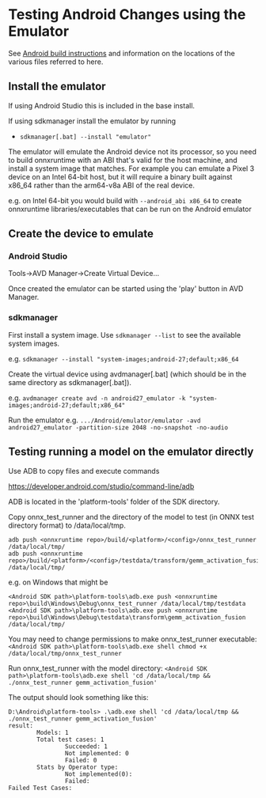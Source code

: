 # Testing Android Changes using the Emulator

See [Android build instructions](https://www.onnxruntime.ai/docs/how-to/build.html#android) and information on the locations of the various files referred to here.

## Install the emulator

If using Android Studio this is included in the base install.

If using sdkmanager install the emulator by running 
  - `sdkmanager[.bat] --install "emulator"`

The emulator will emulate the Android device not its processor, so you need to build onnxruntime 
with an ABI that's valid for the host machine, and install a system image that matches. 
For example you can emulate a Pixel 3 device on an Intel 64-bit host, but it will require a binary built against x86_64
rather than the arm64-v8a ABI of the real device.

e.g. on Intel 64-bit you would build with `--android_abi x86_64` to create onnxruntime libraries/executables that can be run on the Android emulator

## Create the device to emulate

### Android Studio

Tools->AVD Manager->Create Virtual Device...

Once created the emulator can be started using the 'play' button in AVD Manager.

### sdkmanager

First install a system image. Use `sdkmanager --list` to see the available system images. 

e.g. `sdkmanager --install "system-images;android-27;default;x86_64`

Create the virtual device using avdmanager[.bat] (which should be in the same directory as sdkmanager[.bat]).

e.g. `avdmanager create avd -n android27_emulator -k "system-images;android-27;default;x86_64"`

Run the emulator
e.g. `.../Android/emulator/emulator -avd android27_emulator -partition-size 2048 -no-snapshot -no-audio`

## Testing running a model on the emulator directly

Use ADB to copy files and execute commands

https://developer.android.com/studio/command-line/adb

ADB is located in the 'platform-tools' folder of the SDK directory. 

Copy onnx_test_runner and the directory of the model to test (in ONNX test directory format) to /data/local/tmp.

```
adb push <onnxruntime repo>/build/<platform>/<config>/onnx_test_runner /data/local/tmp/
adb push <onnxruntime repo>/build/<platform>/<config>/testdata/transform/gemm_activation_fusion /data/local/tmp/
```

e.g. on Windows that might be 
```
<Android SDK path>\platform-tools\adb.exe push <onnxruntime repo>\build\Windows\Debug\onnx_test_runner /data/local/tmp/testdata
<Android SDK path>\platform-tools\adb.exe push <onnxruntime repo>\build\Windows\Debug\testdata\transform\gemm_activation_fusion /data/local/tmp/
```

You may need to change permissions to make onnx_test_runner executable: 
`<Android SDK path>\platform-tools\adb.exe shell chmod +x /data/local/tmp/onnx_test_runner`

Run onnx_test_runner with the model directory: 
`<Android SDK path>\platform-tools\adb.exe shell 'cd /data/local/tmp && ./onnx_test_runner gemm_activation_fusion'`

The output should look something like this:

```
D:\Android\platform-tools> .\adb.exe shell 'cd /data/local/tmp && ./onnx_test_runner gemm_activation_fusion'
result:
        Models: 1
        Total test cases: 1
                Succeeded: 1
                Not implemented: 0
                Failed: 0
        Stats by Operator type:
                Not implemented(0):
                Failed:
Failed Test Cases:
```